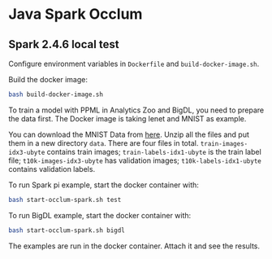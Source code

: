 # Java Spark Occlum

## Spark 2.4.6 local test

Configure environment variables in `Dockerfile` and `build-docker-image.sh`.

Build the docker image:
``` bash
bash build-docker-image.sh
```

To train a model with PPML in Analytics Zoo and BigDL, you need to prepare the data first. The Docker image is taking lenet and MNIST as example.

You can download the MNIST Data from [here](http://yann.lecun.com/exdb/mnist/). Unzip all the files and put them in a new directory `data`. There are four files in total. `train-images-idx3-ubyte` contains train images; `train-labels-idx1-ubyte` is the train label file; `t10k-images-idx3-ubyte` has validation images; `t10k-labels-idx1-ubyte` contains validation labels.

To run Spark pi example, start the docker container with:
``` bash
bash start-occlum-spark.sh test
```
To run BigDL example, start the docker container with:
``` bash
bash start-occlum-spark.sh bigdl
```
The examples are run in the docker container. Attach it and see the results.

